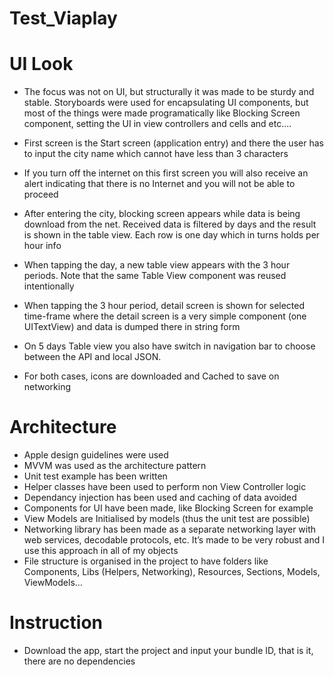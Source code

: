 # Test_Viaplay
# UI Look 
- The focus was not on UI, but structurally it was made to be sturdy and stable. Storyboards were used for encapsulating UI components, but most of the things were made programatically like Blocking Screen component, setting the UI in view controllers and cells and etc....


- First screen is the Start screen (application entry) and there the user has to input the city name which cannot have less than 3 characters
- If you turn off the internet on this first screen you will also receive an alert indicating that there is no Internet and you will not be able to proceed 
- After entering the city, blocking screen appears while data is being download from the net. Received data is filtered by days and the result is shown in the table view. Each row is one day which in turns holds per hour info
- When tapping the day, a new table view appears with the 3 hour periods. Note that the same Table View component was reused intentionally  
- When tapping the 3 hour period, detail screen is shown for selected time-frame where the detail screen is a very simple component (one UITextView) and data is dumped there in string form
- On 5 days Table view you also have switch in navigation bar to choose between the API and local JSON. 
- For both cases, icons are downloaded and Cached to save on networking 

# Architecture
- Apple design guidelines were used
- MVVM was used as the architecture pattern 
- Unit test example has been written
- Helper classes have been used to perform non View Controller logic
- Dependancy injection has been used and caching of data avoided
- Components for UI have been made, like Blocking Screen for example
- View Models are Initialised by models (thus the unit test are possible) 
- Networking library has been made as a separate networking layer with web services, decodable protocols, etc. It’s made to be very robust and I use this approach in all of my objects
- File structure is organised in the project to have folders like Components, Libs (Helpers, Networking), Resources, Sections, Models, ViewModels…

# Instruction
- Download the app, start the project and input your bundle ID, that is it, there are no dependencies 
